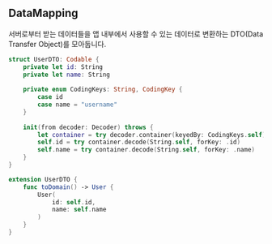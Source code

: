 
## DataMapping

서버로부터 받는 데이터들을 앱 내부에서 사용할 수 있는 데이터로 변환하는 DTO(Data Transfer Object)를 모아둡니다.

``` Swift
struct UserDTO: Codable {
	private let id: String
	private let name: String
	
	private enum CodingKeys: String, CodingKey {
		case id
		case name = "username"
	}
	
	init(from decoder: Decoder) throws {
		let container = try decoder.container(keyedBy: CodingKeys.self)
		self.id = try container.decode(String.self, forKey: .id)
		self.name = try container.decode(String.self, forKey: .name)
	}
}

extension UserDTO {
	func toDomain() -> User {
		User(
			id: self.id,
			name: self.name
		)
	}
}
```
